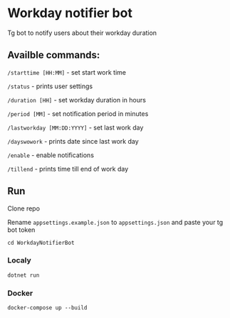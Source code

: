 # Workday notifier bot

Tg bot to notify users about their workday duration

## Availble commands: 

`/starttime [HH:MM]` - set start work time

`/status` - prints user settings

`/duration [HH]` - set workday duration in hours

`/period [MM]` - set notification period in minutes

`/lastworkday [MM:DD:YYYY]` - set last work day

`/dayswowork` - prints date since last work day

`/enable` - enable notifications

`/tillend` - prints time till end of work day

## Run

Clone repo

Rename `appsettings.example.json` to `appsettings.json` and paste your tg bot token  

`cd WorkdayNotifierBot`

### Localy

`dotnet run`

### Docker

`docker-compose up --build`